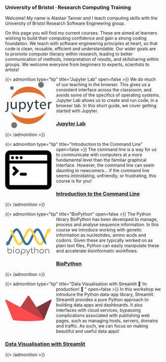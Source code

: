 ### University of Bristol ∙ Research Computing Training

Welcome! My name is Alastair Tanner and I teach computing skills with the University of Bristol Research Software Engineering group. 

On this page you will find my current courses. These are aimed at learners wishing to build their computing confidence and gain a strong coding foundation. We teach with software engineering principles at heart, so that code is clean, reusable, efficient and understandable. Our wider goals are to promote computer literacy within research, leading to better communication of methods, interpretation of results, and skillsharing within groups. We welcome everyone from beginners to experts, scientists to artists!

{{< admonition type="tip" title="Jupyter Lab" open=false >}}
[<img align="left" src="https://raw.githubusercontent.com/alleetanner/code-teaching/main/assets/jupyter.png" width="150" style="margin-right: 15px;" />](https://alleetanner.github.io/FIXME/) We do much of our teaching in the browser. This gives us a consistent interface across the classroom, and avoids some of the specifics of operating systems. Jupyter Lab allows us to create and run code, in a browser tab. In this short guide, we cover getting started with Jupyter.
### [<i class="fa-solid fa-table-columns"></i><i class="fa-brands fa-python"></i> Jupyter Lab](https://alleetanner.github.io/FIXME/)
{{< /admonition >}}


{{< admonition type="tip" title="Introduction to the Command Line" open=false >}}
[<img align="left" src="https://raw.githubusercontent.com/alleetanner/code-teaching/main/assets/cli2.png" width="150" style="margin-right: 15px;" />](https://alleetanner.github.io/intro-to-command-line/) The command line is a way for us to communicate with computers at a more fundamental level than the familiar graphical interface. However, the command line can seem daunting to newcomers... if the command line seems intimidating, unfriendly, or frustrating, this course is for you!
### [<i class="fa fa-dollar-sign"></i><i class="fa fa-chevron-right"></i> Introduction to the Command Line](https://alleetanner.github.io/intro-to-command-line/)
{{< /admonition >}}


{{< admonition type="tip" title="BioPython" open=false >}}
[<img align="left" src="https://raw.githubusercontent.com/alleetanner/code-teaching/main/assets/biopython.png" width="150" style="margin-right: 15px; margin-top: 30px; margin-bottom: 30px;" />](https://alleetanner.github.io/biopython/) The Python library BioPython has been developed to manage, process and analyse sequence information. In this course we introduce working with genetic information as nucleotides, amino acids and codons. Given these are typically worked on as plain text files, Python can easily manipulate these and accelerate bioinformatic workflows.
### [<i class="fa-solid fa-dna"></i><i class="fa-brands fa-python"></i> BioPython](https://alleetanner.github.io/biopython/)
{{< /admonition >}}


{{< admonition type="tip" title="Data Visualisation with Streamlit  🚧 !in production! 🚧  " open=false >}}
[<img align="left" src="https://raw.githubusercontent.com/alleetanner/code-teaching/main/assets/streamlit.png" width="150" style="margin-right: 15px; margin-top: 30px; margin-bottom: 30px;" />](https://alleetanner.github.io/data-vis-with-streamlit/) In this workshop we introduce the Python data-app library, Streamlit. Streamlit provides a pure Python approach to building data apps and dashboards. It also interfaces with cloud services, bypassing complications associated with publishing web pages, such as managing hosts, servers, domains and traffic. As such, we can focus on making beautiful and useful data apps!
### [<i class="fa-solid fa-cube"></i> <i class="fa-brands fa-python"></i> Data Visualisation with Streamlit](https://alleetanner.github.io/data-vis-with-streamlit/)
{{< /admonition >}}

